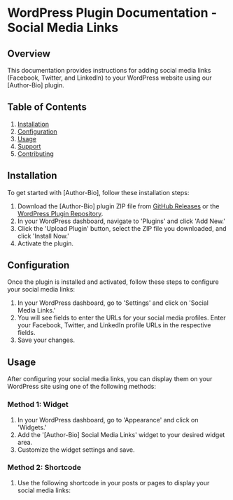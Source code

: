 # WordPress Plugin Documentation - Social Media Links

## Overview

This documentation provides instructions for adding social media links (Facebook, Twitter, and LinkedIn) to your WordPress website using our [Author-Bio] plugin.

## Table of Contents

1. [Installation](#installation)
2. [Configuration](#configuration)
3. [Usage](#usage)
4. [Support](#support)
5. [Contributing](#contributing)

## Installation

To get started with [Author-Bio], follow these installation steps:

1. Download the [Author-Bio] plugin ZIP file from [GitHub Releases](link-to-releases) or the [WordPress Plugin Repository](link-to-plugin).
2. In your WordPress dashboard, navigate to 'Plugins' and click 'Add New.'
3. Click the 'Upload Plugin' button, select the ZIP file you downloaded, and click 'Install Now.'
4. Activate the plugin.

## Configuration

Once the plugin is installed and activated, follow these steps to configure your social media links:

1. In your WordPress dashboard, go to 'Settings' and click on 'Social Media Links.'
2. You will see fields to enter the URLs for your social media profiles. Enter your Facebook, Twitter, and LinkedIn profile URLs in the respective fields.
3. Save your changes.

## Usage

After configuring your social media links, you can display them on your WordPress site using one of the following methods:

### Method 1: Widget

1. In your WordPress dashboard, go to 'Appearance' and click on 'Widgets.'
2. Add the '[Author-Bio] Social Media Links' widget to your desired widget area.
3. Customize the widget settings and save.

### Method 2: Shortcode

1. Use the following shortcode in your posts or pages to display your social media links: